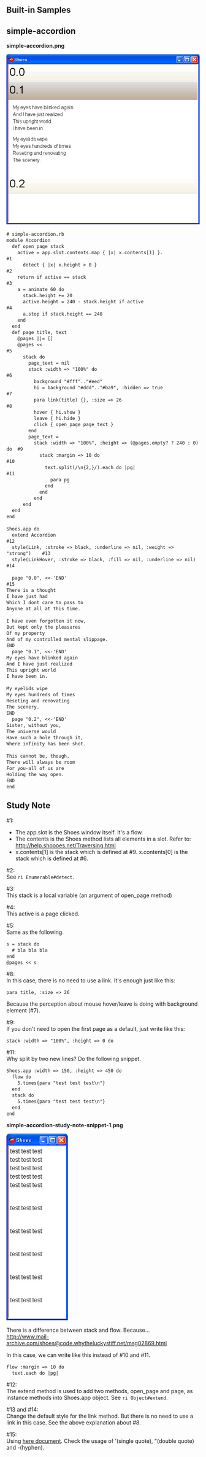 Built-in Samples
----------------

simple-accordion
----------------
**simple-accordion.png**

![simple-accordion.png](http://github.com/ashbb/shoes_tutorial_html/raw/master/images/simple-accordion.png)

	# simple-accordion.rb
	module Accordion
	  def open_page stack
	    active = app.slot.contents.map { |x| x.contents[1] }.                  #1
	      detect { |x| x.height > 0 }                                          #2
	    return if active == stack                                              #3
	    a = animate 60 do
	      stack.height += 20
	      active.height = 240 - stack.height if active                         #4
	      a.stop if stack.height == 240
	    end
	  end
	  def page title, text
	    @pages ||= []
	    @pages <<                                                              #5
	      stack do
	        page_text = nil
	        stack :width => "100%" do                                          #6
	          background "#fff".."#eed"
	          hi = background "#ddd".."#ba9", :hidden => true                  #7
	          para link(title) {}, :size => 26                                 #8
	          hover { hi.show }
	          leave { hi.hide }
	          click { open_page page_text }
	        end
	        page_text =
	          stack :width => "100%", :height => (@pages.empty? ? 240 : 0) do  #9
	            stack :margin => 10 do                                         #10
	              text.split(/\n{2,}/).each do |pg|                            #11
	                para pg
	              end
	            end
	          end
	      end
	  end
	end
	
	Shoes.app do
	  extend Accordion                                                         #12
	  style(Link, :stroke => black, :underline => nil, :weight => "strong")    #13
	  style(LinkHover, :stroke => black, :fill => nil, :underline => nil)      #14
	
	  page "0.0", <<-'END'                                                     #15
	There is a thought
	I have just had
	Which I dont care to pass to
	Anyone at all at this time.
	
	I have even forgotten it now,
	But kept only the pleasures
	Of my property
	And of my controlled mental slippage.
	END
	  page "0.1", <<-'END'
	My eyes have blinked again
	And I have just realized
	This upright world
	I have been in.
	
	My eyelids wipe
	My eyes hundreds of times
	Reseting and renovating
	The scenery.
	END
	  page "0.2", <<-'END'
	Sister, without you,
	The universe would
	Have such a hole through it,
	Where infinity has been shot.
	
	This cannot be, though.
	There will always be room
	For you-all of us are
	Holding the way open.
	END
	end


Study Note
----------
\#1: <br>
- The app.slot is the Shoes window itself. It's a flow. 
- The contents is the Shoes method lists all elements in a slot. 
  Refer to: <http://help.shoooes.net/Traversing.html>
- x.contents[1] is the stack which is defined at #9. x.contents[0] is the stack which is defined at #6.

\#2: <br>
See `ri Enumerable#detect`.

\#3: <br>
This stack is a local variable (an argument of open_page method)

\#4: <br>
This active is a page clicked.

\#5: <br>
Same as the following.

	s = stack do
	  # bla bla bla
	end
	@pages << s

\#8: <br>
In this case, there is no need to use a link. It's enough just like this:

	para title, :size => 26

Because the perception about mouse hover/leave is doing with background element (#7).

\#9: <br>
If you don't need to open the first page as a default, just write like this:

	stack :width => "100%", :height => 0 do

\#11: <br>
Why split by two new lines? Do the following snippet.

	Shoes.app :width => 150, :height => 450 do
	  flow do
	    5.times{para "test test test\n"}
	  end
	  stack do
	    5.times{para "test test test\n"}
	  end
	end

**simple-accordion-study-note-snippet-1.png**

![simple-accordion-study-note-snippet-1.png](http://github.com/ashbb/shoes_tutorial_html/raw/master/images/simple-accordion-study-note-snippet-1.png)

There is a difference between stack and flow. Because... <br>
<http://www.mail-archive.com/shoes@code.whytheluckystiff.net/msg02869.html>

In this case, we can write like this instead of #10 and #11.

	flow :margin => 10 do
	  text.each do |pg|

\#12: <br>
The extend method is used to add two methods, open\_page and page, as instance methods into Shoes.app object. See `ri Object#extend`.

\#13 and #14: <br>
Change the default style for the link method. But there is no need to use a link in this case. See the above explanation about #8.

\#15: <br>
Using [here document](http://web.njit.edu/all_topics/Prog_Lang_Docs/html/ruby/syntax.html#here_doc).
Check the usage of '(single quote), "(double quote) and -(hyphen).

